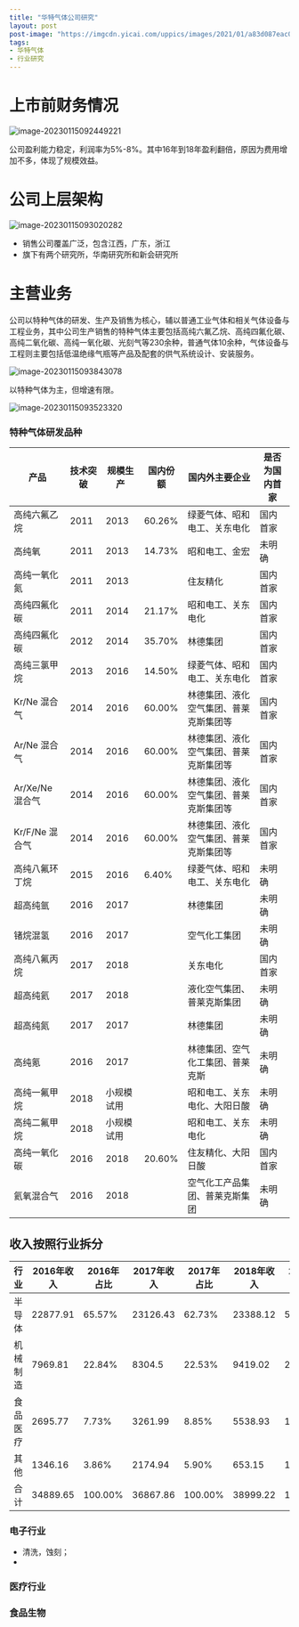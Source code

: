 ```yaml
---
title: "华特气体公司研究" 
layout: post
post-image: "https://imgcdn.yicai.com/uppics/images/2021/01/a83d087eac047989ec0669db9123d415.jpg"
tags:
- 华特气体
- 行业研究
---
```


# 上市前财务情况

![image-20230115092449221](https://github.com/shengqiu/shengqiu.github.io/raw/main/doc/assets/images/image-20230115092449221.png)

公司盈利能力稳定，利润率为5%-8%。其中16年到18年盈利翻倍，原因为费用增加不多，体现了规模效益。

# 公司上层架构

![image-20230115093020282](https://github.com/shengqiu/shengqiu.github.io/raw/main/doc/assets/images/image-20230115093020282.png)

- 销售公司覆盖广泛，包含江西，广东，浙江
- 旗下有两个研究所，华南研究所和新会研究所

# 主营业务

公司以特种气体的研发、生产及销售为核心，辅以普通工业气体和相关气体设备与工程业务，其中公司生产销售的特种气体主要包括高纯六氟乙烷、高纯四氟化碳、高纯二氧化碳、高纯一氧化碳、光刻气等230余种，普通气体10余种，气体设备与工程则主要包括低温绝缘气瓶等产品及配套的供气系统设计、安装服务。

![image-20230115093843078](https://github.com/shengqiu/shengqiu.github.io/raw/main/doc/assets/images/image-20230115093843078.png)

以特种气体为主，但增速有限。

![image-20230115093523320](https://github.com/shengqiu/shengqiu.github.io/raw/main/doc/assets/images/image-20230115093523320.png)



### 特种气体研发品种

| 产品            | 技术突破 | 规模生产   | 国内份额 | 国内外主要企业                         | 是否为国 内首家 |
| --------------- | -------- | ---------- | -------- | -------------------------------------- | --------------- |
| 高纯六氟乙烷    | 2011     | 2013       | 60.26%   | 绿菱气体、昭和电工、关东电化           | 国内首家        |
| 高纯氧          | 2011     | 2013       | 14.73%   | 昭和电工、金宏                         | 未明确          |
| 高纯一氧化氮    | 2011     | 2013       |          | 住友精化                               | 国内首家        |
| 高纯四氟化碳    | 2011     | 2014       | 21.17%   | 昭和电工、关东电化                     | 国内首家        |
| 高纯四氟化碳    | 2012     | 2014       | 35.70%   | 林德集团                               | 国内首家        |
| 高纯三氯甲烷    | 2013     | 2016       | 14.50%   | 绿菱气体、昭和电工、关东电化           | 国内首家        |
| Kr/Ne 混合气    | 2014     | 2016       | 60.00%   | 林德集团、液化空气集团、普莱克斯集团等 | 国内首家        |
| Ar/Ne 混合气    | 2014     | 2016       | 60.00%   | 林德集团、液化空气集团、普莱克斯集团等 | 国内首家        |
| Ar/Xe/Ne 混合气 | 2014     | 2016       | 60.00%   | 林德集团、液化空气集团、普莱克斯集团等 | 国内首家        |
| Kr/F/Ne 混合气  | 2014     | 2016       | 60.00%   | 林德集团、液化空气集团、普莱克斯集团等 | 国内首家        |
| 高纯八氟环丁烷  | 2015     | 2016       | 6.40%    | 绿菱气体、昭和电工、关东电化           | 未明确          |
| 超高纯氩        | 2016     | 2017       |          | 林德集团                               | 未明确          |
| 锗烷混氢        | 2016     | 2017       |          | 空气化工集团                           | 未明确          |
| 高纯八氟丙烷    | 2017     | 2018       |          | 关东电化                               | 国内首家        |
| 超高纯氦        | 2017     | 2018       |          | 液化空气集团、普莱克斯集团             | 未明确          |
| 超高纯氮        | 2017     | 2017       |          | 林德集团                               | 未明确          |
| 高纯氪          | 2016     | 2017       |          | 林德集团、空气化工集团、普莱克斯       | 未明确          |
| 高纯一氟甲烷    | 2018     | 小规模试用 |          | 昭和电工、关东电化、大阳日酸           | 未明确          |
| 高纯二氟甲烷    | 2018     | 小规模试用 |          | 昭和电工、关东电化                     | 未明确          |
| 高纯一氧化碳    | 2016     | 2018       | 20.60%   | 住友精化、大阳日酸                     | 国内首家        |
| 氦氧混合气      | 2016     | 2018       |          | 空气化工产品集团、普莱克斯集团         | 未明确          |



##  收入按照行业拆分

| 行业     | 2016年收入 | 2016年占比 | 2017年收入 | 2017年占比 | 2018年收入 | 2018年占比 | 2019年收入 | 2019年占比 |
| -------- | ---------- | ---------- | ---------- | ---------- | ---------- | ---------- | ---------- | ---------- |
| 半导体   | 22877.91   | 65.57%     | 23126.43   | 62.73%     | 23388.12   | 59.97%     | 27316.66   | 65.47%     |
| 机械制造 | 7969.81    | 22.84%     | 8304.5     | 22.53%     | 9419.02    | 24.15%     | 6557.86    | 15.72%     |
| 食品医疗 | 2695.77    | 7.73%      | 3261.99    | 8.85%      | 5538.93    | 14.20%     | 6392.04    | 15.31%     |
| 其他     | 1346.16    | 3.86%      | 2174.94    | 5.90%      | 653.15     | 1.67%      | 1458.48    | 3.50%      |
| 合计     | 34889.65   | 100.00%    | 36867.86   | 100.00%    | 38999.22   | 100.00%    | 41725.04   | 100.00%    |



### 电子行业

  - 清洗，蚀刻；
  - 
### 医疗行业
### 食品生物

